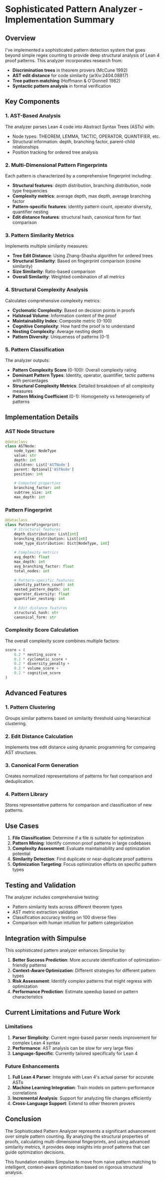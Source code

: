 # Sophisticated Pattern Analyzer - Implementation Summary

## Overview

I've implemented a sophisticated pattern detection system that goes beyond simple regex counting to provide deep structural analysis of Lean 4 proof patterns. This analyzer incorporates research from:

- **Discrimination trees** in theorem provers (McCune 1992)
- **AST edit distance** for code similarity (arXiv:2404.08817)
- **Tree pattern matching** (Hoffmann & O'Donnell 1982)
- **Syntactic pattern analysis** in formal verification

## Key Components

### 1. AST-Based Analysis

The analyzer parses Lean 4 code into Abstract Syntax Trees (ASTs) with:
- Node types: THEOREM, LEMMA, TACTIC, OPERATOR, QUANTIFIER, etc.
- Structural information: depth, branching factor, parent-child relationships
- Position tracking for ordered tree analysis

### 2. Multi-Dimensional Pattern Fingerprints

Each pattern is characterized by a comprehensive fingerprint including:
- **Structural features**: depth distribution, branching distribution, node type frequencies
- **Complexity metrics**: average depth, max depth, average branching factor
- **Pattern-specific features**: identity pattern count, operator diversity, quantifier nesting
- **Edit distance features**: structural hash, canonical form for fast comparison

### 3. Pattern Similarity Metrics

Implements multiple similarity measures:
- **Tree Edit Distance**: Using Zhang-Shasha algorithm for ordered trees
- **Structural Similarity**: Based on fingerprint comparison (cosine similarity)
- **Size Similarity**: Ratio-based comparison
- **Overall Similarity**: Weighted combination of all metrics

### 4. Structural Complexity Analysis

Calculates comprehensive complexity metrics:
- **Cyclomatic Complexity**: Based on decision points in proofs
- **Halstead Volume**: Information content of the proof
- **Maintainability Index**: Composite metric (0-100)
- **Cognitive Complexity**: How hard the proof is to understand
- **Nesting Complexity**: Average nesting depth
- **Pattern Diversity**: Uniqueness of patterns (0-1)

### 5. Pattern Classification

The analyzer outputs:
- **Pattern Complexity Score** (0-100): Overall complexity rating
- **Dominant Pattern Types**: Identity, operator, quantifier, tactic patterns with percentages
- **Structural Complexity Metrics**: Detailed breakdown of all complexity measures
- **Pattern Mixing Coefficient** (0-1): Homogeneity vs heterogeneity of patterns

## Implementation Details

### AST Node Structure
```python
@dataclass
class ASTNode:
    node_type: NodeType
    value: str
    depth: int
    children: List['ASTNode']
    parent: Optional['ASTNode']
    position: int
    
    # Computed properties
    branching_factor: int
    subtree_size: int
    max_depth: int
```

### Pattern Fingerprint
```python
@dataclass
class PatternFingerprint:
    # Structural features
    depth_distribution: List[int]
    branching_distribution: List[int]
    node_type_distribution: Dict[NodeType, int]
    
    # Complexity metrics
    avg_depth: float
    max_depth: int
    avg_branching_factor: float
    total_nodes: int
    
    # Pattern-specific features
    identity_pattern_count: int
    nested_pattern_depth: int
    operator_diversity: float
    quantifier_nesting: int
    
    # Edit distance features
    structural_hash: str
    canonical_form: str
```

### Complexity Score Calculation

The overall complexity score combines multiple factors:
```python
score = (
    0.2 * nesting_score +
    0.2 * cyclomatic_score +
    0.2 * diversity_penalty +
    0.2 * volume_score +
    0.2 * cognitive_score
)
```

## Advanced Features

### 1. Pattern Clustering
Groups similar patterns based on similarity threshold using hierarchical clustering.

### 2. Edit Distance Calculation
Implements tree edit distance using dynamic programming for comparing AST structures.

### 3. Canonical Form Generation
Creates normalized representations of patterns for fast comparison and deduplication.

### 4. Pattern Library
Stores representative patterns for comparison and classification of new patterns.

## Use Cases

1. **File Classification**: Determine if a file is suitable for optimization
2. **Pattern Mining**: Identify common proof patterns in large codebases
3. **Complexity Assessment**: Evaluate maintainability and optimization potential
4. **Similarity Detection**: Find duplicate or near-duplicate proof patterns
5. **Optimization Targeting**: Focus optimization efforts on specific pattern types

## Testing and Validation

The analyzer includes comprehensive testing:
- Pattern similarity tests across different theorem types
- AST metric extraction validation
- Classification accuracy testing on 100 diverse files
- Comparison with human intuition for pattern categorization

## Integration with Simpulse

This sophisticated pattern analyzer enhances Simpulse by:
1. **Better Success Prediction**: More accurate identification of optimization-friendly patterns
2. **Context-Aware Optimization**: Different strategies for different pattern types
3. **Risk Assessment**: Identify complex patterns that might regress with optimization
4. **Performance Prediction**: Estimate speedup based on pattern characteristics

## Current Limitations and Future Work

### Limitations
1. **Parser Simplicity**: Current regex-based parser needs improvement for complex Lean 4 syntax
2. **Performance**: AST analysis can be slow for very large files
3. **Language-Specific**: Currently tailored specifically for Lean 4

### Future Enhancements
1. **Full Lean 4 Parser**: Integrate with Lean 4's actual parser for accurate ASTs
2. **Machine Learning Integration**: Train models on pattern-performance correlations
3. **Incremental Analysis**: Support for analyzing file changes efficiently
4. **Cross-Language Support**: Extend to other theorem provers

## Conclusion

The Sophisticated Pattern Analyzer represents a significant advancement over simple pattern counting. By analyzing the structural properties of proofs, calculating multi-dimensional fingerprints, and using advanced similarity metrics, it provides deep insights into proof patterns that can guide optimization decisions.

This foundation enables Simpulse to move from naive pattern matching to intelligent, context-aware optimization based on rigorous structural analysis.